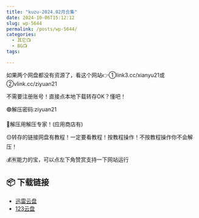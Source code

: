 ```yaml
---
title: "kuzu-2024.02月合集"
date: 2024-10-06T15:12:12
slug: wp-5644
permalink: /posts/wp-5644/
categories:
  - 其它📺
  - BG📺
tags:

---
```


如果两个网盘都没有资源了，看这个网站👉①link3.cc/xianyu21或②vlink.cc/ziyuan21

不需要注册账号！直接点本地下载转存OK？懂吧！

🟢解压密码:ziyuan21

🔵解压用解压专家！(应用商店有)

🟡转存的链接网盘有教程！一定要看教程！按教程操作！不按教程操作你不会解压！

💰🈶能力的宝，可以点左下角赞赏支持一下网站运行

## 📦 下载链接
- [迅雷云盘](https://blziyuan21.com/pay-download/5644?key=24224dda26&down_id=0)
- [123云盘](https://blziyuan21.com/pay-download/5644?key=24224dda26&down_id=1)

